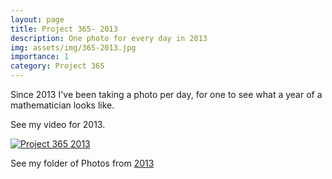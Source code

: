 ```yaml
---
layout: page
title: Project 365- 2013
description: One photo for every day in 2013
img: assets/img/365-2013.jpg
importance: 1
category: Project 365
---
```


Since 2013 I've been taking a photo per day, for one to see what a year of a mathematician looks like.

See my video for 2013.

[![Project 365 2013](http://img.youtube.com/vi/hK5DHOlCEwU/0.jpg)](http://www.youtube.com/watch?v=hK5DHOlCEwU "Project 365 2013")

See my folder of Photos from [2013](https://sites.google.com/view/project365-2013)

<div id="video-container" style="float: none; clear: both; width: 100%; position: relative; padding-bottom: 56.25%; padding-top: 25px; height: 0;">
	<object data="https://www.youtube.com/embed/hK5DHOlCEwU" style="position: absolute; top: 0; left: 0; width: 100%; height: 100%;"></object>
</div>